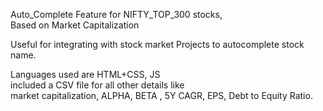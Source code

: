 Auto_Complete Feature for NIFTY_TOP_300 stocks, <br> Based on Market Capitalization

Useful for integrating with stock market Projects to autocomplete stock name.

Languages used are HTML+CSS, JS <br>
included a CSV file for all other details like <br>
market capitalization, ALPHA, BETA , 5Y CAGR, EPS, Debt to Equity Ratio.